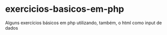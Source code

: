 # exercicios-basicos-em-php
Alguns exercícios básicos em php utilizando, também,  o html como input de dados 
